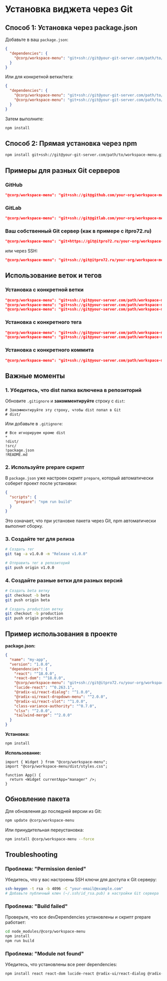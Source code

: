 # Установка виджета через Git

## Способ 1: Установка через package.json

Добавьте в ваш `package.json`:

```json
{
  "dependencies": {
    "@corp/workspace-menu": "git+ssh://git@your-git-server.com/path/to/workspace-menu.git#main"
  }
}
```

Или для конкретной ветки/тега:

```json
{
  "dependencies": {
    "@corp/workspace-menu": "git+ssh://git@your-git-server.com/path/to/workspace-menu.git#v1.0.0",
    "@corp/workspace-menu": "git+ssh://git@your-git-server.com/path/to/workspace-menu.git#beta"
  }
}
```

Затем выполните:

```bash
npm install
```

## Способ 2: Прямая установка через npm

```bash
npm install git+ssh://git@your-git-server.com/path/to/workspace-menu.git#main
```

## Примеры для разных Git серверов

### GitHub

```json
"@corp/workspace-menu": "git+ssh://git@github.com/your-org/workspace-menu.git#main"
```

### GitLab

```json
"@corp/workspace-menu": "git+ssh://git@gitlab.com/your-org/workspace-menu.git#main"
```

### Ваш собственный Git сервер (как в примере с itpro72.ru)

```json
"@corp/workspace-menu": "git+https://git@itpro72.ru/your-org/workspace-menu.git#main"
```

или через SSH:

```json
"@corp/workspace-menu": "git+ssh://git@itpro72.ru/your-org/workspace-menu.git#main"
```

## Использование веток и тегов

### Установка с конкретной ветки

```json
"@corp/workspace-menu": "git+ssh://git@your-server.com/path/workspace-menu.git#develop"
"@corp/workspace-menu": "git+ssh://git@your-server.com/path/workspace-menu.git#beta"
"@corp/workspace-menu": "git+ssh://git@your-server.com/path/workspace-menu.git#feature/new-design"
```

### Установка с конкретного тега

```json
"@corp/workspace-menu": "git+ssh://git@your-server.com/path/workspace-menu.git#v1.0.0"
"@corp/workspace-menu": "git+ssh://git@your-server.com/path/workspace-menu.git#v1.2.3"
```

### Установка с конкретного коммита

```json
"@corp/workspace-menu": "git+ssh://git@your-server.com/path/workspace-menu.git#abc123def"
```

## Важные моменты

### 1. Убедитесь, что dist папка включена в репозиторий

Обновите `.gitignore` и **закомментируйте** строку с `dist`:

```gitignore
# Закомментируйте эту строку, чтобы dist попал в Git
# dist/
```

Или добавьте в `.gitignore`:

```gitignore
# Все игнорируем кроме dist
*
!dist/
!src/
!package.json
!README.md
```

### 2. Используйте prepare скрипт

В `package.json` уже настроен скрипт `prepare`, который автоматически соберет проект после установки:

```json
{
  "scripts": {
    "prepare": "npm run build"
  }
}
```

Это означает, что при установке пакета через Git, npm автоматически выполнит сборку.

### 3. Создайте тег для релиза

```bash
# Создать тег
git tag -a v1.0.0 -m "Release v1.0.0"

# Отправить тег в репозиторий
git push origin v1.0.0
```

### 4. Создайте разные ветки для разных версий

```bash
# Создать beta ветку
git checkout -b beta
git push origin beta

# Создать production ветку
git checkout -b production
git push origin production
```

## Пример использования в проекте

**package.json:**

```json
{
  "name": "my-app",
  "version": "1.0.0",
  "dependencies": {
    "react": "^18.0.0",
    "react-dom": "^18.0.0",
    "@corp/workspace-menu": "git+ssh://git@itpro72.ru/your-org/workspace-menu.git#main",
    "lucide-react": "^0.263.1",
    "@radix-ui/react-dialog": "^1.0.0",
    "@radix-ui/react-dropdown-menu": "^2.0.0",
    "@radix-ui/react-slot": "^1.0.0",
    "class-variance-authority": "^0.7.0",
    "clsx": "^2.0.0",
    "tailwind-merge": "^2.0.0"
  }
}
```

**Установка:**

```bash
npm install
```

**Использование:**

```tsx
import { Widget } from "@corp/workspace-menu";
import "@corp/workspace-menu/dist/styles.css";

function App() {
  return <Widget currentApp="manager" />;
}
```

## Обновление пакета

Для обновления до последней версии из Git:

```bash
npm update @corp/workspace-menu
```

Или принудительная переустановка:

```bash
npm install @corp/workspace-menu --force
```

## Troubleshooting

### Проблема: "Permission denied"

Убедитесь, что у вас настроены SSH ключи для доступа к Git серверу:

```bash
ssh-keygen -t rsa -b 4096 -C "your-email@example.com"
# Добавьте публичный ключ (~/.ssh/id_rsa.pub) в настройки Git сервера
```

### Проблема: "Build failed"

Проверьте, что все devDependencies установлены и скрипт prepare работает:

```bash
cd node_modules/@corp/workspace-menu
npm install
npm run build
```

### Проблема: "Module not found"

Убедитесь, что установлены все peer dependencies:

```bash
npm install react react-dom lucide-react @radix-ui/react-dialog @radix-ui/react-dropdown-menu @radix-ui/react-slot class-variance-authority clsx tailwind-merge
```
